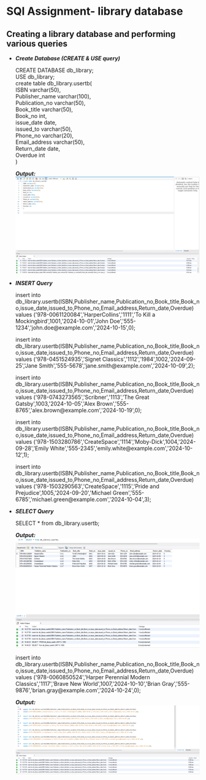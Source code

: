 # SQl Assignment- library database
## Creating a library database and performing various queries
- ***Create Database (CREATE & USE query)***   
  <p>CREATE DATABASE db_library;  <br>
  USE db_library;  <br>
  create table db_library.usertb(  <br>
  ISBN varchar(50),  <br>
  Publisher_name varchar(100),  <br>
  Publication_no varchar(50), <br> 
  Book_title varchar(50),  <br>
  Book_no int,<br>  
  issue_date date,  <br>
  issued_to varchar(50),  <br>
  Phone_no varchar(20),<br>  
  Email_address varchar(50), <br> 
  Return_date date, <br> 
  Overdue int <br> 
  ) </p>

  ***Output:***
  ![screenshot of database creation output.](https://github.com/anushkaarana/assignment-librarydb/blob/main/output/1.png)

- ***INSERT Query***
  <p>insert into db_library.usertb(ISBN,Publisher_name,Publication_no,Book_title,Book_no,issue_date,issued_to,Phone_no,Email_address,Return_date,Overdue)  <br>
  values ('978-0061120084','HarperCollins','1111','To Kill a Mockingbird',1001,'2024-10-01','John Doe','555-1234','john.doe@example.com','2024-10-15',0); </p> 

  <p>insert into db_library.usertb(ISBN,Publisher_name,Publication_no,Book_title,Book_no,issue_date,issued_to,Phone_no,Email_address,Return_date,Overdue) <br>
  values ('978-0451524935','Signet Classics','1112','1984',1002,'2024-09-25','Jane Smith','555-5678','jane.smith@example.com','2024-10-09',2);</p>

  <p>insert into db_library.usertb(ISBN,Publisher_name,Publication_no,Book_title,Book_no,issue_date,issued_to,Phone_no,Email_address,Return_date,Overdue) <br>
  values ('978-0743273565','Scribner','1113','The Great Gatsby',1003,'2024-10-05','Alex Brown','555-8765','alex.brown@example.com','2024-10-19',0);</p>

  <p>insert into db_library.usertb(ISBN,Publisher_name,Publication_no,Book_title,Book_no,issue_date,issued_to,Phone_no,Email_address,Return_date,Overdue) <br>
  values ('978-1503280786','CreateSpace','1114','Moby-Dick',1004,'2024-09-28','Emily White','555-2345','emily.white@example.com','2024-10-12',1);</p>

  <p>insert into db_library.usertb(ISBN,Publisher_name,Publication_no,Book_title,Book_no,issue_date,issued_to,Phone_no,Email_address,Return_date,Overdue) <br>
  values ('978-1503290563','CreateSpace','1115','Pride and Prejudice',1005,'2024-09-20','Michael Green','555-6785','michael.green@example.com','2024-10-04',3);</p>


- ***SELECT Query***
  <p> SELECT * from db_library.usertb; </p>

  ***Output:***
  ![screenshot of select query output.](https://github.com/anushkaarana/assignment-librarydb/blob/main/output/3.png)
  

  <p>insert into db_library.usertb(ISBN,Publisher_name,Publication_no,Book_title,Book_no,issue_date,issued_to,Phone_no,Email_address,Return_date,Overdue) <br>
  values ('978-0060850524','Harper Perennial Modern Classics','1117','Brave New World',1007,'2024-10-10','Brian Gray','555-9876','brian.gray@example.com','2024-10-24',0);</p>

  ***Output:***
  ![screenshot of database insertion output.](https://github.com/anushkaarana/assignment-librarydb/blob/main/output/2.png) 

